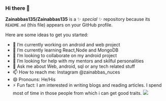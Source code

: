 ### Hi there 👋


**Zainabbas135/Zainabbas135** is a ✨ _special_ ✨ repository because its `README.md` (this file) appears on your GitHub profile.

Here are some ideas to get you started:

- 🔭 I’m currently working on android and web project
- 🌱 I’m currently learning React,Node and MongoDB
- 👯 I’m looking to collaborate on my android project
- 🤔 I’m looking for help with my mentors and skilful personalities
- 💬 Ask me about Web, android, sql or any tech related stuff
- 📫 How to reach me: Instagram @zainabbas_nuces
- 😄 Pronouns: He/His
- ⚡ Fun fact: I am interested in writing blogs and reading articles. I spend most of time in those people from which i can get good traits.
   <img src="https://github-readme-stats.vercel.app/api?username=Zainabbas135&&show_icons=true&title_color=ffffff&icon_color=bb2acf&text_color=daf7dc&bg_color=ffba2c">
